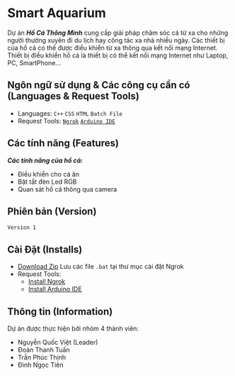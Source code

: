 # Smart Aquarium
Dự án **_Hồ Cá Thông Minh_** cung cấp giải pháp chăm sóc cá từ xa cho những người thường xuyên đi du lịch hay công tác xa nhà nhiều ngày.
Các thiết bị của hồ cá có thể được điều khiển từ xa thông qua kết nối mạng Internet.
Thiết bị điều khiển hồ cá là thiết bị có thể kết nối mạng Internet như Laptop, PC, SmartPhone...

## Ngôn ngữ sử dụng & Các công cụ cần có (Languages & Request Tools)
+ Languages: `C++` `CSS` `HTML` `Batch File`
+ Request Tools: [`Ngrok`](https://ngrok.com/) [`Arduino IDE`](https://www.arduino.cc/en/software)

## Các tính năng (Features)
**_Các tính năng của hồ cá:_**
  + Điều khiển cho cá ăn
  + Bật tắt đèn Led RGB
  + Quan sát hồ cá thông qua camera

## Phiên bản (Version)
`Version 1`

## Cài Đặt (Installs)
- [Download Zip](https://github.com/QuocViet132/Smart-Aquarium/archive/refs/heads/master.zip)   Lưu các file `.bat` tại thư mục cài đặt Ngrok
- Request Tools:
  + [Install Ngrok](https://ngrok.com/download)
  + [Install Arduino IDE](https://www.arduino.cc/en/software)

## Thông tin (Information)
Dự án được thực hiện bởi nhóm 4 thành viên:
- Nguyễn Quốc Việt (Leader)
- Đoàn Thanh Tuấn
- Trần Phúc Thịnh
- Đinh Ngọc Tiên
